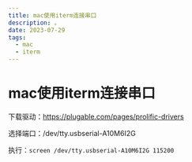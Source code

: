```yaml
---
title: mac使用iterm连接串口
description: 。
date: 2023-07-29
tags:
  - mac
  - iterm
---
```


# mac使用iterm连接串口

下载驱动：<https://plugable.com/pages/prolific-drivers>

选择端口：/dev/tty.usbserial-A10M6I2G

执行：`screen /dev/tty.usbserial-A10M6I2G 115200`
